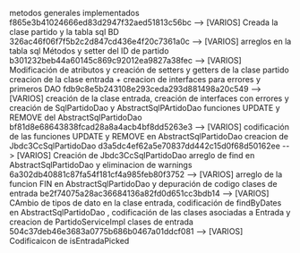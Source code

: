 metodos generales implementados f865e3b41024666ed83d2947f32aed51813c56bc --> [VARIOS] Creada la clase partido y la tabla sql
BD 326ac46f06f7f5b2c2d847cd436e4f20c7361a0c --> [VARIOS] arreglos en la tabla sql
Métodos y setter del ID de partido b301232beb44a60145c869c92012ea9827a38fec --> [VARIOS] Modificación de atributos y creación de setters y getters de la clase partido
creacion de la clase entrada + creacion de interfaces para errores y primeros DAO fdb9c8e5b243108e293ceda293d881498a20c549 --> [VARIOS] creación de la clase entrada, creación de interfaces con errores y creación de SqlPartidoDao y AbstractSqlPArtidoDao
funciones UPDATE y REMOVE del AbstractSqlPartidoDao bf81d8e68643838fcad28a8a4acb4bf8dd5263e3 --> [VARIOS] codificación de las funciones UPDATE y REMOVE en AbstractSqlPartidoDao
creacion de Jbdc3CcSqlPartidoDao d3a5dc4ef62a5e70837dd442c15d0f68d50162ee --> [VARIOS] Creación de Jbdc3CcSqlPartidoDao
arreglo de find en AbstractSqlPartidoDao y eliminacion de warnings 6a302db40881c87fa54f181cf4a985feb80f3752 --> [VARIOS] arreglo de la funcion FIN en AbstractSqlPartidoDao y depuración de codigo
clases de entrada be2f74075a28ac36684136a82fd0d651cc3bdb14 --> [VARIOS]  CAmbio de tipos de dato en la clase entrada, codificación de findByDates en AbstractSqlPartidoDao , codificación de las clases asociadas a Entrada y creacion de PartidoServiceImpl
clases de entrada 504c37deb46e3683a0775b686b0467a01ddcf081 --> [VARIOS] Codificaicon de isEntradaPicked
